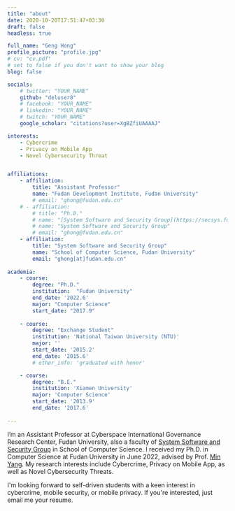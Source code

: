 ```yaml
---
title: "about"
date: 2020-10-20T17:51:47+03:30
draft: false
headless: true

full_name: "Geng Hong"
profile_picture: "profile.jpg"
# cv: "cv.pdf"
# set to false if you don't want to show your blog
blog: false

socials:
    # twitter: "YOUR_NAME"
    github: "deluser8"
    # facebook: "YOUR_NAME"
    # linkedin: "YOUR_NAME"
    # twitch: "YOUR_NAME"
    google_scholar: "citations?user=XgBZfiUAAAAJ"

interests:
    - Cybercrime
    - Privacy on Mobile App
    - Novel Cybersecurity Threat


affiliations:
    - affiliation:
        title: "Assistant Professor"
        name: "Fudan Development Institute, Fudan University"
        # email: "ghong@fudan.edu.cn"
    # - affiliation:
        # title: "Ph.D."
        # name: "[System Software and Security Group](https://secsys.fudan.edu.cn/main.htm), Fudan University"
        # name: "System Software and Security Group"
        # email: "ghong@fudan.edu.cn"
    - affiliation:
        title: "System Software and Security Group"
        name: "School of Computer Science, Fudan University"
        email: "ghong[at]fudan.edu.cn"
    
academia:
    - course:
        degree: "Ph.D."
        institution:  "Fudan University"
        end_date: '2022.6'
        major: "Computer Science"
        start_date: "2017.9"
    
    - course:
        degree: "Exchange Student"
        institution: 'National Taiwan University (NTU)'
        major: ''
        start_date: '2015.2'
        end_date: '2015.6'
        # other_info: 'graduated with honor'

    - course:
        degree: "B.E."
        institution: 'Xiamen University'
        major: 'Computer Science'
        start_date: '2013.9'
        end_date: '2017.6'    
        
---
```



I’m an Assistant Professor at Cyberspace International Governance Research Center, Fudan University, also a faculty of [System Software and Security Group](https://secsys.fudan.edu.cn/main.htm) in School of Computer Science. I received my Ph.D. in Computer Science at Fudan University in June 2022, advised by Prof. [Min Yang](https://scholar.google.com/citations?user=UnKf9FIAAAAJ). My research interests include Cybercrime, Privacy on Mobile App, as well as Novel Cybersecurity Threats. 

I'm looking forward to self-driven students with a keen interest in cybercrime, mobile security, or mobile privacy. If you're interested, just email me your resume.


<!-- **Donec** sollicitudin, [ante][1] pulvinar tincidunt luctus, dolor mauris lobortis ex, id tincidunt metus risus nec ex. Curabitur magna mauris, facilisis vitae porttitor vitae, tincidunt sed mi. In at dui lectus. Integer ante arcu, vestibulum fermentum ante eu, maximus maximus quam. Curabitur placerat cursus posuere. Phasellus dui lorem, varius a augue non, eleifend accumsan mauris. Aenean varius posuere feugiat. In hac habitasse platea dictumst. Aenean quis ex quis nisl consequat fermentum in vitae nunc. Proin consectetur ac nulla in tempus. Maecenas enim nisi, pulvinar sit amet fermentum eget, ultrices vitae enim. Etiam vel sollicitudin felis. -->


<!-- Donec sollicitudin, ante pulvinar tincidunt luctus, dolor mauris lobortis ex, id tincidunt metus risus nec ex. Curabitur magna mauris, facilisis vitae porttitor vitae,  -->


<!-- [1]: ahadsfsa.com -->